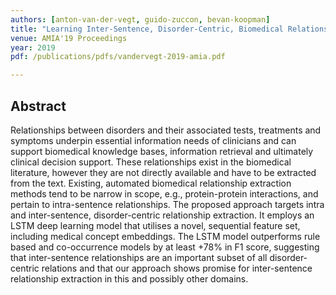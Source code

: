 ```yaml
---
authors: [anton-van-der-vegt, guido-zuccon, bevan-koopman]
title: "Learning Inter-Sentence, Disorder-Centric, Biomedical Relationships from Medical Literature"
venue: AMIA'19 Proceedings
year: 2019
pdf: /publications/pdfs/vandervegt-2019-amia.pdf

---
```


## Abstract

Relationships between disorders and their associated tests, treatments and symptoms underpin essential information needs of clinicians and can support biomedical knowledge bases, information retrieval and ultimately clinical decision support. These relationships exist in the biomedical literature, however they are not directly available and have to be extracted from the text.  Existing, automated biomedical relationship extraction methods tend to be narrow in scope, e.g., protein-protein interactions, and pertain to intra-sentence relationships. The proposed approach targets intra and inter-sentence, disorder-centric relationship extraction. It employs an LSTM deep learning model that utilises a novel, sequential feature set, including medical concept embeddings. The LSTM model outperforms rule based and co-occurrence models by at least +78% in F1 score, suggesting that inter-sentence relationships are an important subset of all disorder-centric relations and that our approach shows promise for inter-sentence relationship extraction in this and possibly other domains.
